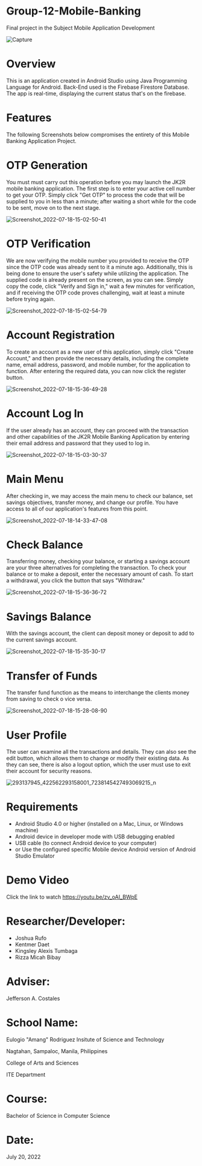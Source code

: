 # Group-12-Mobile-Banking
Final project in the Subject Mobile Application Development

![Capture](https://user-images.githubusercontent.com/107467802/179892522-a910fffe-7465-4c71-8b4d-3b110dfd6d29.PNG)

# Overview
This is an application created in Android Studio using Java Programming Language for Android. Back-End used is the Firebase Firestore Database. The app is real-time, displaying the current status that's on the firebase.

# Features
The following Screenshots below compromises the entirety of this Mobile Banking Application Project.

# OTP Generation
You must must carry out this operation before you may launch the JK2R mobile banking application. The first step is to enter your active cell number to get your OTP. Simply click "Get OTP" to process the code that will be supplied to you in less than a minute; after waiting a short while for the code to be sent, move on to the next stage.

![Screenshot_2022-07-18-15-02-50-41](https://user-images.githubusercontent.com/107467802/179890433-e5084d38-bfb4-49ce-9572-744171d821c6.jpg)

# OTP Verification
We are now verifying the mobile number you provided to receive the OTP since the OTP code was already sent to it a minute ago. Additionally, this is being done to ensure the user's safety while utilizing the application. The supplied code is already present on the screen, as you can see. Simply copy the code, click "Verify and Sign in," wait a few minutes for verification, and if receiving the OTP code proves challenging, wait at least a minute before trying again.

![Screenshot_2022-07-18-15-02-54-79](https://user-images.githubusercontent.com/107467802/179890456-99206937-ee85-4da5-bc51-eb10e032451d.jpg)

# Account Registration
To create an account as a new user of this application, simply click "Create Account," and then provide the necessary details, including the complete name, email address, password, and mobile number, for the application to function. After entering the required data, you can now click the register button.

![Screenshot_2022-07-18-15-36-49-28](https://user-images.githubusercontent.com/107467802/179891674-ccdcef07-7174-4a23-a801-85c5b2fc4009.jpg)

# Account Log In
If the user already has an account, they can proceed with the transaction and other capabilities of the JK2R Mobile Banking Application by entering their email address and password that they used to log in.

![Screenshot_2022-07-18-15-03-30-37](https://user-images.githubusercontent.com/107467802/179891713-b28fa1af-1799-41fe-a2ff-23c9cba28043.jpg)

# Main Menu
After checking in, we may access the main menu to check our balance, set savings objectives, transfer money, and change our profile. You have access to all of our application's features from this point.

![Screenshot_2022-07-18-14-33-47-08](https://user-images.githubusercontent.com/107467802/179890062-84ac4ea7-f493-4749-87c1-54e993a3acdb.jpg)

# Check Balance
 Transferring money, checking your balance, or starting a savings account are your three alternatives for completing the transaction. To check your balance or to make a deposit, enter the necessary amount of cash. To start a withdrawal, you click the button that says "Withdraw."
 
![Screenshot_2022-07-18-15-36-36-72](https://user-images.githubusercontent.com/107467802/179891568-8d0928db-81fa-4e23-a0e5-26a436183d85.jpg)

# Savings Balance
With the savings account, the client can deposit money or deposit to add to the current savings account.

![Screenshot_2022-07-18-15-35-30-17](https://user-images.githubusercontent.com/107467802/179891339-242e4206-4139-4594-b9a8-b05a8d05ae2a.jpg)

# Transfer of Funds
The transfer fund function as the means to interchange the clients money from saving to check o vice versa.

![Screenshot_2022-07-18-15-28-08-90](https://user-images.githubusercontent.com/107467802/179891084-e802e9df-6ae9-4337-8f03-9f26675aba3b.jpg)
 
# User Profile
The user can examine all the transactions and details. They can also see the edit button, which allows them to change or modify their existing data. As they can see, there is also a logout option, which the user must use to exit their account for security reasons.

![293137945_422562293158001_7238145427493069215_n](https://user-images.githubusercontent.com/107467802/179890400-d8c29214-df25-4db2-912b-b56f4ca188ba.jpg)

# Requirements
* Android Studio 4.0 or higher (installed on a Mac, Linux, or Windows machine)
* Android device in developer mode with USB debugging enabled
* USB cable (to connect Android device to your computer)
* or Use the configured specific Mobile device Android version of Android Studio Emulator


# Demo Video
Click the link to watch https://youtu.be/zv_oAI_BWpE

# Researcher/Developer:
  * Joshua Rufo
  * Kentmer Daet
  * Kingsley Alexis Tumbaga
  * Rizza Micah Bibay
  
# Adviser:
Jefferson A. Costales

# School Name:
Eulogio "Amang" Rodriguez Insitute of Science and Technology

Nagtahan, Sampaloc, Manila, Philippines

College of Arts and Sciences

ITE Department

# Course:
Bachelor of Science in Computer Science

# Date:
July 20, 2022
